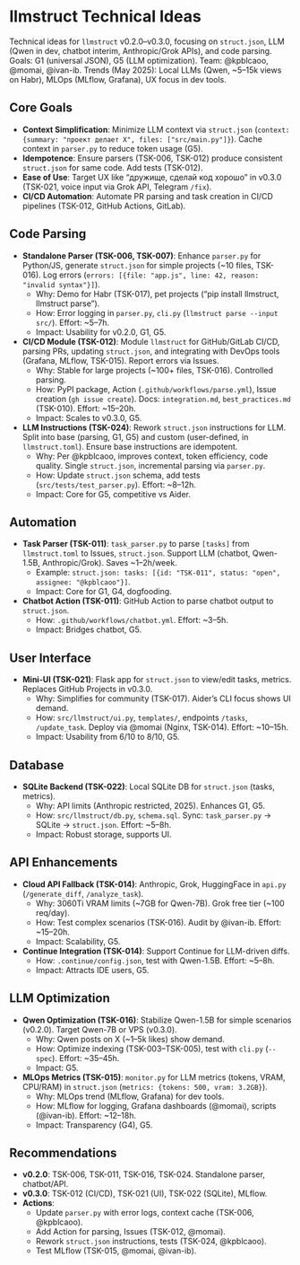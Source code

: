 # llmstruct Technical Ideas

Technical ideas for `llmstruct` v0.2.0–v0.3.0, focusing on `struct.json`, LLM (Qwen in dev, chatbot interim, Anthropic/Grok APIs), and code parsing. Goals: G1 (universal JSON), G5 (LLM optimization). Team: @kpblcaoo, @momai, @ivan-ib. Trends (May 2025): Local LLMs (Qwen, ~5–15k views on Habr), MLOps (MLflow, Grafana), UX focus in dev tools.

## Core Goals
- **Context Simplification**: Minimize LLM context via `struct.json` (`context: {summary: "проект делает X", files: ["src/main.py"]}`). Cache context in `parser.py` to reduce token usage (G5).
- **Idempotence**: Ensure parsers (TSK-006, TSK-012) produce consistent `struct.json` for same code. Add tests (TSK-012).
- **Ease of Use**: Target UX like “дружище, сделай код хорошо” in v0.3.0 (TSK-021, voice input via Grok API, Telegram `/fix`).
- **CI/CD Automation**: Automate PR parsing and task creation in CI/CD pipelines (TSK-012, GitHub Actions, GitLab).

## Code Parsing
- **Standalone Parser (TSK-006, TSK-007)**: Enhance `parser.py` for Python/JS, generate `struct.json` for simple projects (~10 files, TSK-016). Log errors (`errors: [{file: "app.js", line: 42, reason: "invalid syntax"}]`).
  - Why: Demo for Habr (TSK-017), pet projects (“pip install llmstruct, llmstruct parse”).
  - How: Error logging in `parser.py`, `cli.py` (`llmstruct parse --input src/`). Effort: ~5–7h.
  - Impact: Usability for v0.2.0, G1, G5.
- **CI/CD Module (TSK-012)**: Module `llmstruct` for GitHub/GitLab CI/CD, parsing PRs, updating `struct.json`, and integrating with DevOps tools (Grafana, MLflow, TSK-015). Report errors via Issues.
  - Why: Stable for large projects (~100+ files, TSK-016). Controlled parsing.
  - How: PyPI package, Action (`.github/workflows/parse.yml`), Issue creation (`gh issue create`). Docs: `integration.md`, `best_practices.md` (TSK-010). Effort: ~15–20h.
  - Impact: Scales to v0.3.0, G5.
- **LLM Instructions (TSK-024)**: Rework `struct.json` instructions for LLM. Split into base (parsing, G1, G5) and custom (user-defined, in `llmstruct.toml`). Ensure base instructions are idempotent.
  - Why: Per @kpblcaoo, improves context, token efficiency, code quality. Single `struct.json`, incremental parsing via `parser.py`.
  - How: Update `struct.json` schema, add tests (`src/tests/test_parser.py`). Effort: ~8–12h.
  - Impact: Core for G5, competitive vs Aider.

## Automation
- **Task Parser (TSK-011)**: `task_parser.py` to parse `[tasks]` from `llmstruct.toml` to Issues, `struct.json`. Support LLM (chatbot, Qwen-1.5B, Anthropic/Grok). Saves ~1–2h/week.
  - Example: `struct.json: tasks: [{id: "TSK-011", status: "open", assignee: "@kpblcaoo"}]`.
  - Impact: Core for G1, G4, dogfooding.
- **Chatbot Action (TSK-011)**: GitHub Action to parse chatbot output to `struct.json`.
  - How: `.github/workflows/chatbot.yml`. Effort: ~3–5h.
  - Impact: Bridges chatbot, G5.

## User Interface
- **Mini-UI (TSK-021)**: Flask app for `struct.json` to view/edit tasks, metrics. Replaces GitHub Projects in v0.3.0.
  - Why: Simplifies for community (TSK-017). Aider’s CLI focus shows UI demand.
  - How: `src/llmstruct/ui.py`, `templates/`, endpoints `/tasks`, `/update_task`. Deploy via @momai (Nginx, TSK-014). Effort: ~10–15h.
  - Impact: Usability from 6/10 to 8/10, G5.

## Database
- **SQLite Backend (TSK-022)**: Local SQLite DB for `struct.json` (tasks, metrics).
  - Why: API limits (Anthropic restricted, 2025). Enhances G1, G5.
  - How: `src/llmstruct/db.py`, `schema.sql`. Sync: `task_parser.py` → SQLite → `struct.json`. Effort: ~5–8h.
  - Impact: Robust storage, supports UI.

## API Enhancements
- **Cloud API Fallback (TSK-014)**: Anthropic, Grok, HuggingFace in `api.py` (`/generate_diff`, `/analyze_task`).
  - Why: 3060Ti VRAM limits (~7GB for Qwen-7B). Grok free tier (~100 req/day).
  - How: Test complex scenarios (TSK-016). Audit by @ivan-ib. Effort: ~15–20h.
  - Impact: Scalability, G5.
- **Continue Integration (TSK-014)**: Support Continue for LLM-driven diffs.
  - How: `.continue/config.json`, test with Qwen-1.5B. Effort: ~5–8h.
  - Impact: Attracts IDE users, G5.

## LLM Optimization
- **Qwen Optimization (TSK-016)**: Stabilize Qwen-1.5B for simple scenarios (v0.2.0). Target Qwen-7B or VPS (v0.3.0).
  - Why: Qwen posts on X (~1–5k likes) show demand.
  - How: Optimize indexing (TSK-003–TSK-005), test with `cli.py` (`--spec`). Effort: ~35–45h.
  - Impact: G5.
- **MLOps Metrics (TSK-015)**: `monitor.py` for LLM metrics (tokens, VRAM, CPU/RAM) in `struct.json` (`metrics: {tokens: 500, vram: 3.2GB}`).
  - Why: MLOps trend (MLflow, Grafana) for dev tools.
  - How: MLflow for logging, Grafana dashboards (@momai), scripts (@ivan-ib). Effort: ~12–18h.
  - Impact: Transparency (G4), G5.

## Recommendations
- **v0.2.0**: TSK-006, TSK-011, TSK-016, TSK-024. Standalone parser, chatbot/API.
- **v0.3.0**: TSK-012 (CI/CD), TSK-021 (UI), TSK-022 (SQLite), MLflow.
- **Actions**:
  - Update `parser.py` with error logs, context cache (TSK-006, @kpblcaoo).
  - Add Action for parsing, Issues (TSK-012, @momai).
  - Rework `struct.json` instructions, tests (TSK-024, @kpblcaoo).
  - Test MLflow (TSK-015, @momai, @ivan-ib).